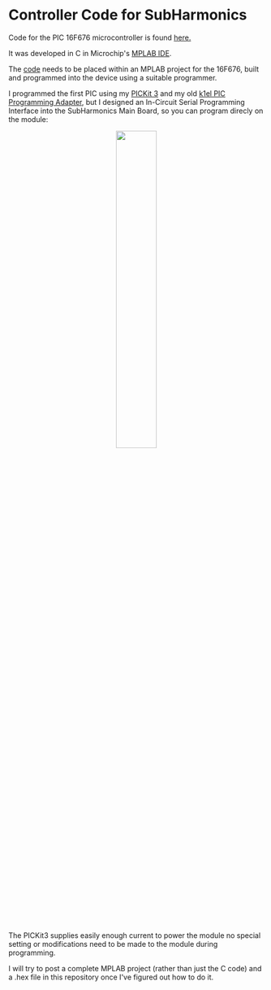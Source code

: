 # Controller Code for SubHarmonics

Code for the PIC 16F676 microcontroller is found [here.](https://github.com/m0xpd/SubHarmonics/blob/main/Controller/Divide_Controller.c)

It was developed in C in Microchip's [MPLAB IDE](https://www.microchip.com/en-us/tools-resources/develop/mplab-x-ide).

The [code](https://github.com/m0xpd/SubHarmonics/blob/main/Controller/Divide_Controller.c) needs to be placed within an MPLAB project for the 16F676, built and programmed into the device using a suitable programmer.

I programmed the first PIC using my [PICKit 3](https://www.microchip.com/en-us/development-tool/PG164130) and my old [k1el PIC Programming Adapter](https://hamcrafters2.com/PICPGM.html), but I designed an In-Circuit Serial Programming 
Interface into the SubHarmonics Main Board, so you can program direcly on the module:
<p align='center', width=100%>
<img width=40%, src="https://user-images.githubusercontent.com/3152962/236197306-bf2e7ddb-bf9c-495e-948b-5d6adda1a3b3.png">
</p>

The PICKit3 supplies easily enough current to power the module no special setting or modifications need to be made to the module during programming.

I will try to post a complete MPLAB project (rather than just the C code) and a .hex file in this repository once I've figured out how to do it.
